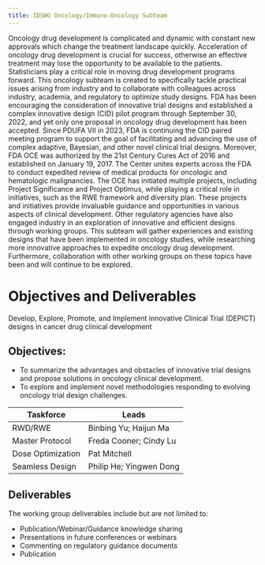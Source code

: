 ```yaml
---
title: IDSWG Oncology/Immuno-Oncology Subteam
---
```


Oncology drug development is complicated and dynamic with constant new approvals which change the treatment landscape quickly.  Acceleration of oncology drug development is crucial for success, otherwise an effective treatment may lose the opportunity to be available to the patients.  Statisticians play a critical role in moving drug development programs forward.  This oncology subteam is created to specifically tackle practical issues arising from industry and to collaborate with colleagues across industry, academia, and regulatory to optimize study designs.  FDA has been encouraging the consideration of innovative trial designs and established a complex innovative design (CID) pilot program through September 30, 2022, and yet only one proposal in oncology drug development has been accepted.  Since PDUFA VII in 2023, FDA is continuing the CID paired meeting program to support the goal of facilitating and advancing the use of complex adaptive, Bayesian, and other novel clinical trial designs.  Moreover, FDA OCE was authorized by the 21st Century Cures Act of 2016 and established on January 19, 2017.  The Center unites experts across the FDA to conduct expedited review of medical products for oncologic and hematologic malignancies.  The OCE has initiated multiple projects, including Project Significance and Project Optimus, while playing a critical role in initiatives, such as the RWE framework and diversity plan.  These projects and initiatives provide invaluable guidance and opportunities in various aspects of clinical development.  Other regulatory agencies have also engaged industry in an exploration of innovative and efficient designs through working groups.  This subteam will gather experiences and existing designs that have been implemented in oncology studies, while researching more innovative approaches to expedite oncology drug development.  Furthermore, collaboration with other working groups on these topics have been and will continue to be explored.

# Objectives and Deliverables
Develop, Explore, Promote, and Implement innovative Clinical Trial (DEPICT) designs in cancer drug clinical development

## Objectives:
- To summarize the advantages and obstacles of innovative trial designs and propose solutions in oncology clinical development.
- To explore and implement novel methodologies responding to evolving oncology trial design challenges.

|     Taskforce            |     Leads                      |
|--------------------------|--------------------------------|
|     RWD/RWE              |     Binbing Yu; Haijun Ma      |
|     Master Protocol      |     Freda Cooner; Cindy Lu     |
|     Dose Optimization    |     Pat Mitchell               |
|     Seamless Design      |     Philip He; Yingwen Dong    |

## Deliverables
The working group deliverables include but are not limited to:
-   Publication/Webinar/Guidance knowledge sharing
-   Presentations in future conferences or webinars   
-   Commenting on regulatory guidance documents
-   Publication
